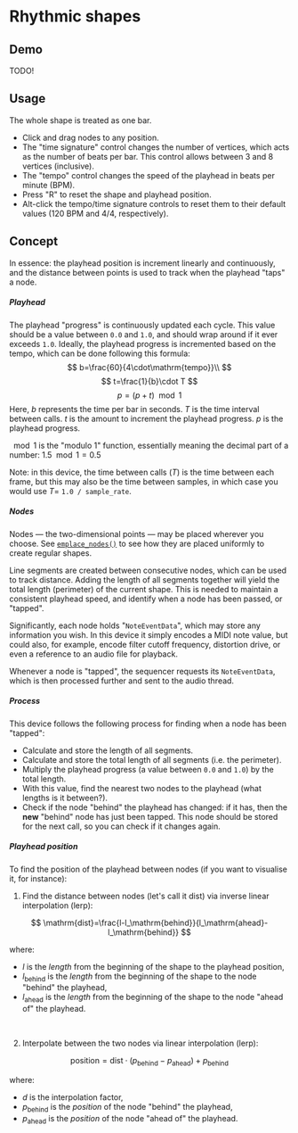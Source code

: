 # Rhythmic shapes
## Demo
TODO!

## Usage
The whole shape is treated as one bar.

- Click and drag nodes to any position.
- The "time signature" control changes the number of vertices, which acts as the number of beats per bar. This control allows between 3 and 8 vertices (inclusive).
- The "tempo" control changes the speed of the playhead in beats per minute (BPM).
- Press "R" to reset the shape and playhead position.
- Alt-click the tempo/time signature controls to reset them to their default values (120 BPM and 4/4, respectively).

## Concept

In essence: the playhead position is increment linearly and continuously, and the distance between points is used to track when the playhead "taps" a node.

##### Playhead
The playhead "progress" is continuously updated each cycle. This value should be a value between `0.0` and `1.0`, and should wrap around if it ever exceeds `1.0`. Ideally, the playhead progress is incremented based on the tempo, which can be done following this formula:
$$
b=\frac{60}{4\cdot\mathrm{tempo}}\\
$$
$$
t=\frac{1}{b}\cdot T
$$
$$
p=(p+t)\mod1
$$
Here, $b$ represents the time per bar in seconds. $T$ is the time interval between calls. $t$ is the amount to increment the playhead progress. $p$ is the playhead progress.

$\mod1$ is the "modulo 1" function, essentially meaning the decimal part of a number: $1.5\mod1=0.5$

Note: in this device, the time between calls ($T$) is the time between each frame, but this may also be the time between samples, in which case you would use $T=$ `1.0 / sample_rate`.

##### Nodes
Nodes — the two-dimensional points — may be placed wherever you choose. See [`emplace_nodes()`](./src/ui/shape/mod.rs:219) to see how they are placed uniformly to create regular shapes.

Line segments are created between consecutive nodes, which can be used to track distance. Adding the length of all segments together will yield the total length (perimeter) of the current shape. This is needed to maintain a consistent playhead speed, and identify when a node has been passed, or "tapped".

Significantly, each node holds "`NoteEventData`", which may store any information you wish. In this device it simply encodes a MIDI note value, but could also, for example, encode filter cutoff frequency, distortion drive, or even a reference to an audio file for playback. 

Whenever a node is "tapped", the sequencer requests its `NoteEventData`, which is then processed further and sent to the audio thread.

##### Process
This device follows the following process for finding when a node has been "tapped":

- Calculate and store the length of all segments.
- Calculate and store the total length of all segments (i.e. the perimeter).
- Multiply the playhead progress (a value between `0.0` and `1.0`) by the total length.
- With this value, find the nearest two nodes to the playhead (what lengths is it between?).
- Check if the node "behind" the playhead has changed: if it has, then the **new** "behind" node has just been tapped. This node should be stored for the next call, so you can check if it changes again.

##### Playhead position

To find the position of the playhead between nodes (if you want to visualise it, for instance):

1. Find the distance between nodes (let's call it $\mathrm{dist}$) via inverse linear interpolation (lerp):

$$
\mathrm{dist}=\frac{l-l_\mathrm{behind}}{l_\mathrm{ahead}-l_\mathrm{behind}}
$$

where:
- $l$ is the *length* from the beginning of the shape to the playhead position,
- $l_\mathrm{behind}$ is the *length* from the beginning of the shape to the node "behind" the playhead,
- $l_\mathrm{ahead}$ is the *length* from the beginning of the shape to the node "ahead of" the playhead.

</br>

2. Interpolate between the two nodes via linear interpolation (lerp):

$$
\mathrm{position}=\mathrm{dist}\cdot(p_\mathrm{behind}-p_\mathrm{ahead})+p_\mathrm{behind}
$$

where:
- $d$ is the interpolation factor,
- $p_\mathrm{behind}$ is the *position* of the node "behind" the playhead,
- $p_\mathrm{ahead}$ is the *position* of the node "ahead of" the playhead.
